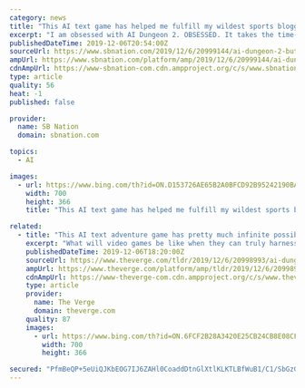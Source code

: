 ```yaml
---
category: news
title: "This AI text game has helped me fulfill my wildest sports blogging dreams"
excerpt: "I am obsessed with AI Dungeon 2. OBSESSED. It takes the time-honored form of the text adventure game and hands it over to the weird dreamspace you get when a neural network tries to make sense of the world. There are already some incredible tweets about the game floating around, including players who have successfully (“success” in this ..."
publishedDateTime: 2019-12-06T20:54:00Z
sourceUrl: https://www.sbnation.com/2019/12/6/20999144/ai-dungeon-2-but-sports-blogging
ampUrl: https://www.sbnation.com/platform/amp/2019/12/6/20999144/ai-dungeon-2-but-sports-blogging
cdnAmpUrl: https://www-sbnation-com.cdn.ampproject.org/c/s/www.sbnation.com/platform/amp/2019/12/6/20999144/ai-dungeon-2-but-sports-blogging
type: article
quality: 56
heat: -1
published: false

provider:
  name: SB Nation
  domain: sbnation.com

topics:
  - AI

images:
  - url: https://www.bing.com/th?id=ON.D153726AE65B2A0BFCD92B95242190BA
    width: 700
    height: 366
    title: "This AI text game has helped me fulfill my wildest sports blogging dreams"

related:
  - title: "This AI text adventure game has pretty much infinite possibilities"
    excerpt: "What will video games be like when they can truly harness the power of AI? If the machine learning-powered text adventure AI Dungeon 2 is anything to go by, they’ll be open-ended, ludicrously silly, and bags of fun to play. Fight orcs or befriend them; become a farmer or become a god You can play AI Dungeon 2 for yourself here. Once you’ve ..."
    publishedDateTime: 2019-12-06T18:20:00Z
    sourceUrl: https://www.theverge.com/tldr/2019/12/6/20998993/ai-dungeon-2-choose-your-own-adventure-game-text-nick-walton-gpt-machine-learning
    ampUrl: https://www.theverge.com/platform/amp/tldr/2019/12/6/20998993/ai-dungeon-2-choose-your-own-adventure-game-text-nick-walton-gpt-machine-learning
    cdnAmpUrl: https://www-theverge-com.cdn.ampproject.org/c/s/www.theverge.com/platform/amp/tldr/2019/12/6/20998993/ai-dungeon-2-choose-your-own-adventure-game-text-nick-walton-gpt-machine-learning
    type: article
    provider:
      name: The Verge
      domain: theverge.com
    quality: 87
    images:
      - url: https://www.bing.com/th?id=ON.6FCF2B28A3420E25CB24CB8E08CFB66C
        width: 700
        height: 366

secured: "PfmBeQP+5eUiQJKbEOG7IJ6ZAHl0CoaddDtnGlXtlKLKTLBfWuB1/C1/SbGzGGA9QC8fgtVGvu5094Xy3nVr8vKMa+xcW56aKTLxdkH0jHmjHpQyrbtKnppXdFuG2WH/4mEw4gDoAGVaqQrT1dAiocGHw6dDzekcxW4MrlpJySXWtE11uxeVUo3HaDwQinS6EO7qIn7CYdqBMiOrBUnt1d4Zcg0NvorAABRCsZyalBPb6QnM+kykvSpcfufXOs4wAnXdaivm/+E76pGeYMZFrg==;AjgY+OWuvP0kBpEbOTVvig=="
---
```



